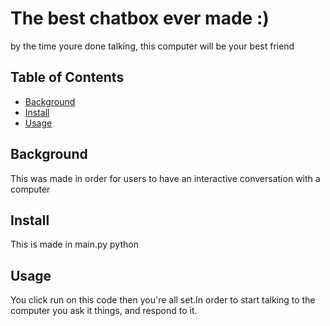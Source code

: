 # The best chatbox ever made :)
by the time youre done talking, this computer will be your best friend
## Table of Contents
- [Background](#background)
- [Install](#install)
- [Usage](#usage)
## Background
This was made in order for users to have an interactive conversation with a computer
## Install
This is made in main.py python
## Usage
You click run on this code then you're all set.In order to start talking to the computer you ask it things, and respond to it.
